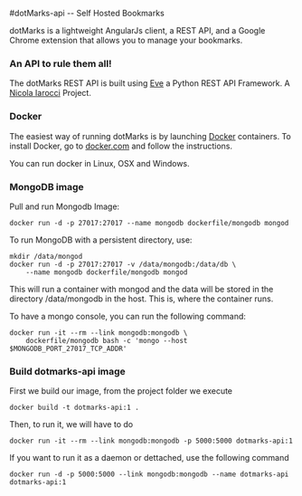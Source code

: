 

#dotMarks-api -- Self Hosted Bookmarks

dotMarks is a lightweight AngularJs client, a REST API, and a Google Chrome extension that allows you to manage your bookmarks.

### An API to rule them all!
The dotMarks REST API is built using [Eve][1] a Python REST API Framework. A [Nicola Iarocci][2] Project.


### Docker

The easiest way of running dotMarks is by launching [Docker][3] containers. To install Docker, go to [docker.com][4] and follow the instructions.

You can run docker in Linux, OSX and Windows.

### MongoDB image


Pull and run Mongodb Image:

    docker run -d -p 27017:27017 --name mongodb dockerfile/mongodb mongod

To run MongoDB with a persistent directory, use:

    mkdir /data/mongod
    docker run -d -p 27017:27017 -v /data/mongodb:/data/db \
        --name mongodb dockerfile/mongodb mongod

This will run a container with mongod and the data will be stored in the directory /data/mongodb in the host. This is, where
the container runs.

To have a mongo console, you can run the following command:

    docker run -it --rm --link mongodb:mongodb \
        dockerfile/mongodb bash -c 'mongo --host $MONGODB_PORT_27017_TCP_ADDR'


### Build dotmarks-api image

First we build our image, from the project folder we execute

    docker build -t dotmarks-api:1 .

Then, to run it, we will have to do

    docker run -it --rm --link mongodb:mongodb -p 5000:5000 dotmarks-api:1


If you want to run it as a daemon or dettached, use the following command

    docker run -d -p 5000:5000 --link mongodb:mongodb --name dotmarks-api dotmarks-api:1


  [1]: http://python-eve.org/
  [2]: https://twitter.com/nicolaiarocci
  [3]: http://www.docker.com/
  [4]: https://docs.docker.com/installation/#installation